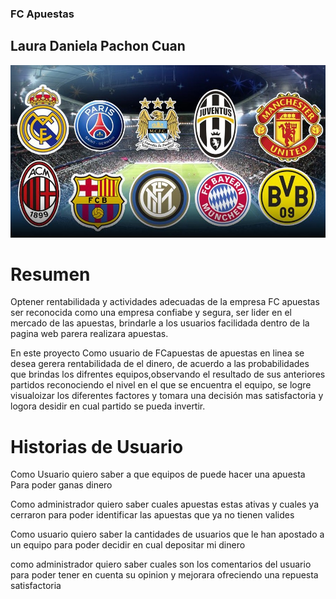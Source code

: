 ### FC Apuestas
## Laura Daniela Pachon Cuan
![Pagina Principal](img/imagen1.jpg)

# Resumen 
Optener rentabilidada y actividades adecuadas de la empresa FC apuestas ser reconocida como una empresa
confiabe y segura, ser lider en el mercado de las apuestas, brindarle a los usuarios facilidada dentro 
de la pagina web parera realizara apuestas.

En este proyecto Como usuario de FCapuestas de apuestas en linea se desea gerera rentabilidada de el dinero,
de acuerdo a las probabilidades que brindas los difrentes equipos,observando el resultado de sus anteriores partidos 
reconociendo el nivel en el que se encuentra el equipo, se logre visualoizar los diferentes factores y 
tomara una decisión mas satisfactoria y logora desidir en cual partido se pueda invertir. 

# Historias de Usuario 
 Como Usuario 
 quiero saber a que equipos de puede hacer una apuesta  
 Para poder ganas dinero
 
 Como administrador
 quiero saber cuales apuestas estas ativas y cuales ya cerraron
 para poder identificar las apuestas que ya no tienen valides  
 
 Como usuario 
 quiero saber la cantidades de usuarios que le han apostado a un equipo
 para poder decidir en cual depositar mi dinero 
 
 como administrador 
 quiero saber cuales son los comentarios del usuario 
 para poder tener en cuenta su opinion y mejorara ofreciendo una repuesta satisfactoria 